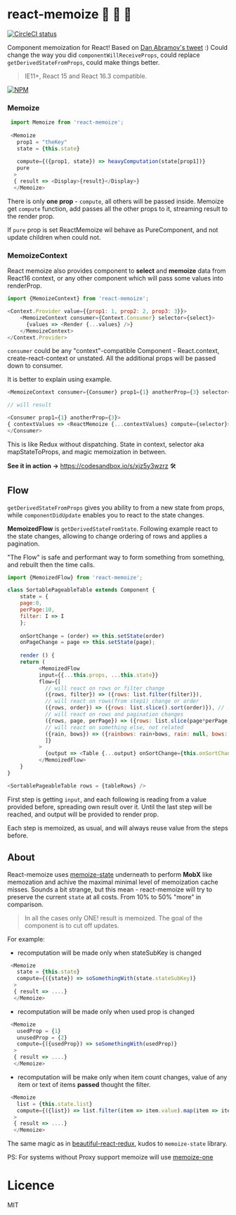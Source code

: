# react-memoize  🤯 🧠 🧙
[![CircleCI status](https://img.shields.io/circleci/project/github/theKashey/react-memoize/master.svg?style=flat-square)](https://circleci.com/gh/theKashey/react-focus-lock/tree/master)


Component memoization for React! Based on [Dan Abramov's tweet](https://twitter.com/dan_abramov/status/965378278461755392) :)
Could change the way you did `componentWillReceiveProps`, could replace `getDerivedStateFromProps`, could make things better.

> IE11+, React 15 and React 16.3 compatible.

[![NPM](https://nodei.co/npm/react-memoize.png?downloads=true&stars=true)](https://nodei.co/npm/react-memoize/)

### Memoize

```js
 import Memoize from 'react-memoize';
 
 <Memoize
   prop1 = "theKey"
   state = {this.state}
   
   compute={({prop1, state}) => heavyComputation(state[prop1])}
   pure
  >
  { result => <Display>{result}</Display>}
  </Memoize>
```
There is only __one prop__ - `compute`, all others will be passed inside.
Memoize get `compute` function, add passes all the other props to it, streaming result to the render prop.

If `pure` prop is set ReactMemoize wil behave as PureComponent, and not update children when could not. 

### MemoizeContext
React memoize also provides component to __select__ and __memoize__ data from React16 context, or any other component 
which will pass some values into renderProp.

```js
import {MemoizeContext} from 'react-memoize';

<Context.Provider value={{prop1: 1, prop2: 2, prop3: 3}}>
    <MemoizeContext consumer={Context.Consumer} selector={select}>
      {values => <Render {...values} />}
    </MemoizeContext>
</Context.Provider>
``` 
`consumer` could be any "context"-compatible Component - React.context, create-react-context or unstated.
All the additional props will be passed down to consumer. 

It is better to explain using example.
```js
<MemoizeContext consumer={Consumer} prop1={1} anotherProp={3} selector={select}> />

// will result

<Consumer prop1={1} anotherProp={3}>
{ contextValues => <ReactMemoize {...contextValues} compute={selector}>...</ReactMemoize>}
</Consumer>
```

This is like Redux without dispatching. State in context, selector aka mapStateToProps, and magic memoization in between.

__See it in action ->__ https://codesandbox.io/s/xjz5y3wzrz 🛠

## Flow
`getDerivedStateFromProps` gives you ability to from a new state from props, while `componentDidUpdate` enables you to react 
to the state changes.

__MemoizedFlow__ is `getDerivedStateFromState`. Following example react to the state changes, allowing 
to change ordering of rows and applies a pagination.

"The Flow" is safe and performant way to form something from something, and rebuilt then the time calls.
```js
import {MemoizedFlow} from 'react-memoize';

class SortablePageableTable extends Component {
    state = {
    page:0,
    perPage:10,
    filter: I => I
    };
    
    onSortChange = (order) => this.setState(order)
    onPageChange = page => this.setState(page);
    
    render () {
    return (
          <MemoizedFlow 
          input={{...this.props, ...this.state}}
          flow={[
            // will react on rows or filter change
            ({rows, filter}) => ({rows: list.filter(filter)}),
            // will react on rows(from step1) change or order
            ({rows, order}) => ({rows: list.slice().sort(order)}), // !! clone array before sort
            // will react on rows and pagination changes
            ({rows, page, perPage}) => ({rows: list.slice(page*perPage, (page+1)*perPage)}),
            // will react on something else, not related
            ({rain, bows}) => ({rainbows: rain+bows, rain: null, bows: null })
            ]}
          >
            {output => <Table {...output} onSortChange={this.onSortChange} onPageChange={this.onPageChange}/>}
          </MemoizedFlow>
    }
}

<SortablePageableTable rows = {tableRows} />
```
First step is getting `input`, and each following is reading from a value provided before, spreading
own result over it. Until the last step will be reached, and output will be provided to render prop.

Each step is memoized, as usual, and will always reuse value from the steps before. 


## About

React-memoize uses [memoize-state](https://github.com/theKashey/memoize-state) underneath to perform __MobX__ like memozation
and achive the maximal minimal level of memoization cache misses. Sounds a bit strange, but this mean - react-memoize will try to preserve the current `state` at all costs. From 10% to 50% "more" in comparison.

> In all the cases only ONE! result is memoized. The goal of the component is to cut off updates.

For example:

- recomputation will be made only when stateSubKey is changed
```js
 <Memoize
   state = {this.state}   
   compute={({state}) => soSomethingWith(state.stateSubKey)}
  >
  { result => ....}
  </Memoize>
``` 
- recomputation will be made only when used prop is changed
```js
 <Memoize
   usedProp = {1}   
   unusedProp = {2}
   compute={({usedProp}) => soSomethingWith(usedProp)}
  >
  { result => ....}
  </Memoize>
``` 
- recomputation will be make only when item count changes, value of any item or text of items __passed__ thought the filter.
```js
 <Memoize
   list = {this.state.list}   
   compute={({list}) => list.filter(item => item.value).map(item => item.text)}
  >
  { result => ....}
  </Memoize>
``` 

The same magic as in [beautiful-react-redux](https://github.com/theKashey/beautiful-react-redux), kudos to `memoize-state` library.

PS: For systems without Proxy support memoize will use [memoize-one](https://github.com/alexreardon/memoize-one)


# Licence
 MIT
 
 
